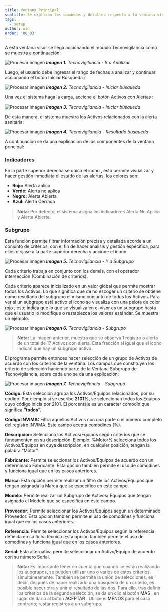 ```yaml
---
title: Ventana Principal
subtitle: Se explican los comandos y detalles respecto a la ventana visor de Tecnovigilancia.
tags:
  - setup
author: win
order: '06_03'
---
```



A esta ventana visor se llega accionando el módulo <a class="btn cl-white bg-blue px-3">Tecnovigilancia</a> como se muestra a continuación:


![Procesar imagen](../../assets/images/cap17/chp17_img01.png)
_**Imagen 1.** Tecnovigilancia - Ir a Analizar_


Luego, el usuario debe ingresar el rango de fechas a analizar y continuar accionando el botón <a class="btn cl-blue bg-gray px-6"> Iniciar Búsqueda </a>: 

![Procesar imagen](../../assets/images/cap17/chp17_img02.png)
_**Imagen 2.** Tecnovigilancia - Iniciar búsqueda_


Una vez el sistema haga la carga, accione el botón <a class="btn cl-red bg-white px-6"> Activos con Alertas </a>:

![Procesar imagen](../../assets/images/cap17/chp17_img03.png)
_**Imagen 3.** Tecnovigilancia - Iniciar búsqueda_

De esta manera, el sistema muestra los Activos relacionados con la alerta sanitaria:

![Procesar imagen](../../assets/images/cap17/chp17_img04.png)
_**Imagen 4.** Tecnovigilancia - Resultado búsqueda_


A continuación se da una explicación de los componentes de la ventana principal:

### Indicadores 

En la parte superior derecha se ubica el  icono <span class="mdi mdi-message-alert"></span>, esto permite visualizar y hacer gestión inmediata el estado de las alertas, los colores son:

- **Rojo:** Alerta aplica
- **Verde:** Alerta no aplica
- **Negro:** Alerta Abierta 
- **Azul:** Alerta Cerrada


>**Nota:** Por defecto, el sistema asigna los indicadores Alerta No Aplica y Alerta Abierta. 


### Subgrupo


Esta función  <span class="mdi mdi-filter-variant"></span> permite filtrar información precisa y detallada acorde a un conjunto de criterios, con el fin de hacer análisis y gestión específica, para ellos diríjase a la parte superior derecha y accione el ícono:


![Procesar imagen](../../assets/images/cap17/chp17_img05.png)
_**Imagen 5.** Tecnovigilancia - Ir a Subgrupo_

Cada criterio trabaja en conjunto con los demás, con el operador intersección (Combinación de criterios).

Cada criterio aparece inicializado en un valor global que permite mostrar todos los Activos. Lo que significa que de no escoger un criterio se obtiene como resultado del subgrupo el mismo conjunto de todos los Activos. Para ver si un subgrupo está activo el ícono se visualiza con una pelota de color rojo <a class="btn bg-white fs-2"><span class="iconify btn-icon cl-black" data-icon="mdi-filter-variant"></span><span class="dot bg-af-red"></span></a>; esto indica que lo que se visualiza en el visor es un subgrupo hasta que el usuario lo modifique o restablezca los valores estándar. Se muestra un ejemplo:


![Procesar imagen](../../assets/images/cap17/chp17_img06.png)
_**Imagen 6.** Tecnovigilancia - Subgrupo_


>**Nota:** La imagen anterior, muestra que se observa 1 registro o alerta de un total de 17 Activos con alerta. Esta fracción al igual que el icono indican que hay un subgrupo activo.  



El programa permite entonces hacer selección de un grupo de Activos de acuerdo con los criterios de la  ventana. Los campos que constituyen los criterio de selección haciendo parte de la Ventana Subgrupo de Tecnovigilancia, sobre cada uno se da una explicación:  



![Procesar imagen](../../assets/images/cap17/chp17_img07.png)
_**Imagen 7.** Tecnovigilancia - Subgrupo_

**Código:** Esta selección agrupa los Activos/Equipos relacionados, por su código. Por ejemplo si se escribe **2101%**, se seleccionan todos los Equipos cuyo código inicia por 2101. El porcentaje es un carácter comodín que significa **“todos”.**


**Código INVIMA:** Filtra aquellos Activos con una parte o el número completo del registro INVIMA. Este campo acepta comodines (%).


**Descripción:** Selecciona los Activos/Equipos según criterios que se fundamenten en su descripción. Ejemplo: %Motor% selecciona todos los Activos/Equipos en cuya descripción, en cualquier posición, tengan la palabra  “Motor”.

**Fabricante:** Permite seleccionar los Activos/Equipos de  acuerdo con un determinado Fabricante. Esta opción también permite el uso de comodines y funciona igual que en los casos anteriores.


**Marca:** Esta opción permite realizar un filtro de los Activos/Equipos que tengan asignada la Marca que se especifica en este campo.

**Modelo:** Permite realizar un Subgrupo de Activos/ Equipos que tengan asignado el Modelo que se especifica en este campo.

**Proveedor:** Permite seleccionar los Activos/Equipos según un determinado Proveedor. Esta opción también permite el  uso de comodines y funciona igual que en los casos anteriores.

**Referencia:** Permite seleccionar los Activos/Equipos según la referencia definida en su ficha técnica. Esta opción también permite el uso de comodines y funciona igual que en los casos anteriores.


**Serial:** Esta alternativa permite seleccionar un Activo/Equipo de acuerdo con su número Serial.



>**Nota:** Es importante tener en cuenta que cuando se están realizando los subgrupos, se pueden utilizar uno o varios de estos criterios simultáneamente. También se permite la unión de selecciones, es decir, después de haber realizado una búsqueda de un criterio, es posible hacer otra y unir el resultado de las dos. Para ello, tras definir los criterios de la segunda selección, se da un clic al botón <a class="btn white">MAS <span class="mdi mdi-plus-circle"></span></a> , en lugar de darlo al botón <a class="btn white">ACEPTAR <span class="mdi mdi-check-circle"></span></a>. Utilice el 
<a class="btn white">MENOS <span class="mdi mdi-minus-circle"></span></a> para el caso contrario; restar registros a un subgrupo. 
